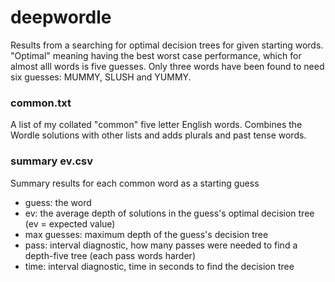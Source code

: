 # deepwordle

Results from a searching for optimal decision trees for given starting words. "Optimal" meaning having the best worst case performance, which for almost alll words is five guesses. Only three words have been found to need six guesses: MUMMY, SLUSH and YUMMY.

### common.txt
A list of my collated "common" five letter English words. Combines the Wordle solutions with other lists and adds plurals and past tense words.

### summary ev.csv
Summary results for each common word as a starting guess
* guess: the word
* ev: the average depth of solutions in the guess's optimal decision tree (ev = expected value)
* max guesses: maximum depth of the guess's decision tree
* pass: interval diagnostic, how many passes were needed to find a depth-five tree (each pass words harder)
* time: interval diagnostic, time in seconds to find the decision tree

